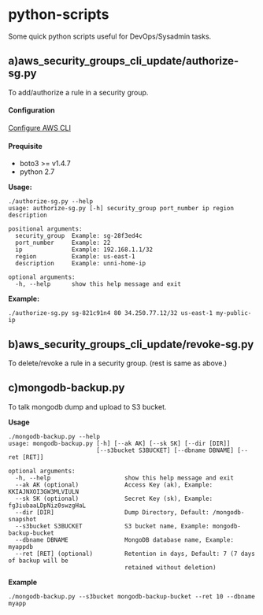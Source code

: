 # python-scripts

Some quick python scripts useful for DevOps/Sysadmin tasks.

a)aws_security_groups_cli_update/authorize-sg.py
----------------------------------------------
To add/authorize a rule in a security group.

#### Configuration

[Configure AWS CLI](https://docs.aws.amazon.com/cli/latest/userguide/cli-chap-getting-started.html)

#### Prequisite
* boto3 >= v1.4.7 
* python 2.7

**Usage:**
```
./authorize-sg.py --help
usage: authorize-sg.py [-h] security_group port_number ip region description

positional arguments:
  security_group  Example: sg-28f3ed4c
  port_number     Example: 22
  ip              Example: 192.168.1.1/32
  region          Example: us-east-1
  description     Example: unni-home-ip

optional arguments:
  -h, --help      show this help message and exit

```

**Example:**
```
./authorize-sg.py sg-821c91n4 80 34.250.77.12/32 us-east-1 my-public-ip
```

b)aws_security_groups_cli_update/revoke-sg.py
-------------------------------------------
To delete/revoke a rule in a security group. (rest is same as above.)



c)mongodb-backup.py
-------------------------------------------
To talk mongodb dump and upload to S3 bucket.

**Usage**

```
./mongodb-backup.py --help
usage: mongodb-backup.py [-h] [--ak AK] [--sk SK] [--dir [DIR]]
                         [--s3bucket S3BUCKET] [--dbname DBNAME] [--ret [RET]]

optional arguments:
  -h, --help                     show this help message and exit
  --ak AK (optional)             Access Key (ak), Example: KKIAJNXOI3GW3MLVIULN
  --sk SK (optional)             Secret Key (sk), Example: fg3iubaaLDpNiz0swzgHaL
  --dir [DIR]                    Dump Directory, Default: /mongodb-snapshot
  --s3bucket S3BUCKET            S3 bucket name, Example: mongodb-backup-bucket
  --dbname DBNAME                MongoDB database name, Example: myappdb
  --ret [RET] (optional)         Retention in days, Default: 7 (7 days of backup will be
                                 retained without deletion)
```

**Example**
```
./mongodb-backup.py --s3bucket mongodb-backup-bucket --ret 10 --dbname myapp
```


